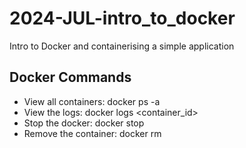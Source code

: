 # 2024-JUL-intro_to_docker
Intro to Docker and containerising a simple application

## Docker Commands

- View all containers: docker ps -a
- View the logs: docker logs <container_id> 
- Stop the docker: docker stop <name>
- Remove the container: docker rm <name>